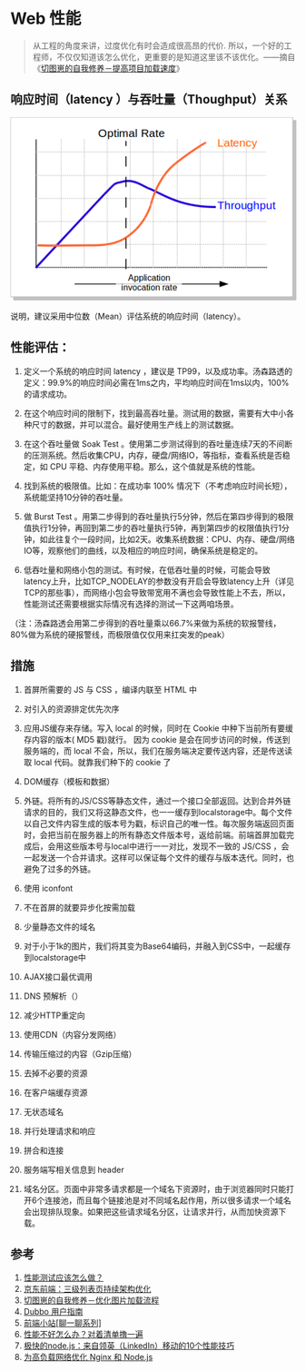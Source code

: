 # Web 性能

> 从工程的角度来讲，过度优化有时会造成很高昂的代价. 所以，一个好的工程师，不仅仅知道该怎么优化，更重要的是知道这里该不该优化。——摘自《[切图崽的自我修养－提高项目加载速度](https://segmentfault.com/a/1190000005873431)》

## 响应时间（latency ）与吞吐量（Thoughput）关系

![](../img/BenchmarkOptimalRate.png)

说明，建议采用中位数（Mean）评估系统的响应时间（latency）。

## 性能评估：

1.  定义一个系统的响应时间 latency ，建议是 TP99，以及成功率。汤森路透的定义：99.9%的响应时间必需在1ms之内，平均响应时间在1ms以内，100%的请求成功。

2.  在这个响应时间的限制下，找到最高吞吐量。测试用的数据，需要有大中小各种尺寸的数据，并可以混合。最好使用生产线上的测试数据。

3.  在这个吞吐量做 Soak Test 。使用第二步测试得到的吞吐量连续7天的不间断的压测系统。然后收集CPU，内存，硬盘/网络IO，等指标，查看系统是否稳定，如 CPU 平稳、内存使用平稳。那么，这个值就是系统的性能。

4.  找到系统的极限值。比如：在成功率 100% 情况下（不考虑响应时间长短），系统能坚持10分钟的吞吐量。

5.  做 Burst Test 。用第二步得到的吞吐量执行5分钟，然后在第四步得到的极限值执行1分钟，再回到第二步的吞吐量执行5钟，再到第四步的权限值执行1分钟，如此往复个一段时间，比如2天。收集系统数据：CPU、内存、硬盘/网络IO等，观察他们的曲线，以及相应的响应时间，确保系统是稳定的。

6.  低吞吐量和网络小包的测试。有时候，在低吞吐量的时候，可能会导致latency上升，比如TCP_NODELAY的参数没有开启会导致latency上升（详见TCP的那些事），而网络小包会导致带宽用不满也会导致性能上不去，所以，性能测试还需要根据实际情况有选择的测试一下这两咱场景。


（注：汤森路透会用第二步得到的吞吐量乘以66.7%来做为系统的软报警线，80%做为系统的硬报警线，而极限值仅仅用来扛突发的peak）

## 措施

1. 首屏所需要的 JS 与 CSS ，编译内联至 HTML 中
2. 对引入的资源排定优先次序
3. 应用JS缓存来存储。写入 local 的时候，同时在 Cookie 中种下当前所有要缓存内容的版本( MD5 戳)就行。 因为 cookie 是会在同步访问的时候，传送到服务端的，而 local 不会，所以，我们在服务端决定要传送内容，还是传送读取 local 代码。就靠我们种下的 cookie 了

4. DOM缓存（模板和数据）
5. 外链。将所有的JS/CSS等静态文件，通过一个接口全部返回。达到合并外链请求的目的，我们又将这静态文件，也一一缓存到localstorage中。每个文件以自己文件内容生成的版本号为戳，标识自己的唯一性。每次服务端返回页面时，会把当前在服务器上的所有静态文件版本号，返给前端。前端首屏加载完成后，会用这些版本号与local中进行一一对比，发现不一致的 JS/CSS ，会一起发送一个合并请求。这样可以保证每个文件的缓存与版本迭代。同时，也避免了过多的外链。
6. 使用 iconfont
7. 不在首屏的就要异步化按需加载
8. 少量静态文件的域名
9. 对于小于1k的图片，我们将其变为Base64编码，并融入到CSS中，一起缓存到localstorage中
10. AJAX接口最优调用
11. DNS 预解析（）
12. 减少HTTP重定向
13. 使用CDN（内容分发网络）
14. 传输压缩过的内容（Gzip压缩）
15. 去掉不必要的资源
16. 在客户端缓存资源
17. 无状态域名
18. 并行处理请求和响应
19. 拼合和连接
20. 服务端写相关信息到 header
21. 域名分区。页面中非常多请求都是一个域名下资源时，由于浏览器同时只能打开6个连接池，而且每个链接池是对不同域名起作用，所以很多请求一个域名会出现排队现象。如果把这些请求域名分区，让请求并行，从而加快资源下载。

## 参考

1. [性能测试应该怎么做？](http://coolshell.cn/articles/17381.html)
2. [京东前端：三级列表页持续架构优化](https://mp.weixin.qq.com/s?__biz=MzIwNjQwMzUwMQ==&mid=2247483922&idx=1&sn=0f887e42a4edaf05fa5ca73ea9c792b1)
3. [切图崽的自我修养－优化图片加载流程](https://segmentfault.com/a/1190000005904337)
4. [Dubbo 用户指南](http://dubbo.io/User+Guide-zh.htm)
5. [前端小站[聊一聊系列]](https://segmentfault.com/blog/frontenddriver)
6. [性能不好怎么办？对着清单撸一遍](http://mp.weixin.qq.com/s?__biz=MzAwNjY4NTQ4MA==&mid=2651174290&idx=1&sn=288518f030801f4d90878e806546487c)
7. [极快的node.js：来自领英（LinkedIn）移动的10个性能技巧](http://ourjs.com/detail/53410e63b189a25b71000001)
8. [为高负载网络优化 Nginx 和 Node.js](http://www.oschina.net/translate/optimising-nginx-node-js-and-networking-for-heavy-workloads)
